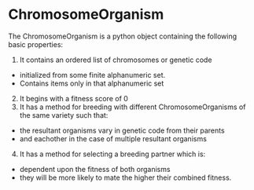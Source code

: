 # ChromosomeOrganism
The ChromosomeOrganism is a python object containing the following basic properties:
1. It contains an ordered list of chromosomes or genetic code 
  - initialized from some finite alphanumeric set.
  - Contains items only in that alphanumeric set
2. It begins with a fitness score of 0
3. It has a method for breeding with different ChromosomeOrganisms of the same variety such that: 
  - the resultant organisms vary in genetic code from their parents
  - and eachother in the case of multiple resultant organisms
4. It has a method for selecting a breeding partner which is:
  - dependent upon the fitness of both organisms 
  - they will be more likely to mate the higher their combined fitness.  

